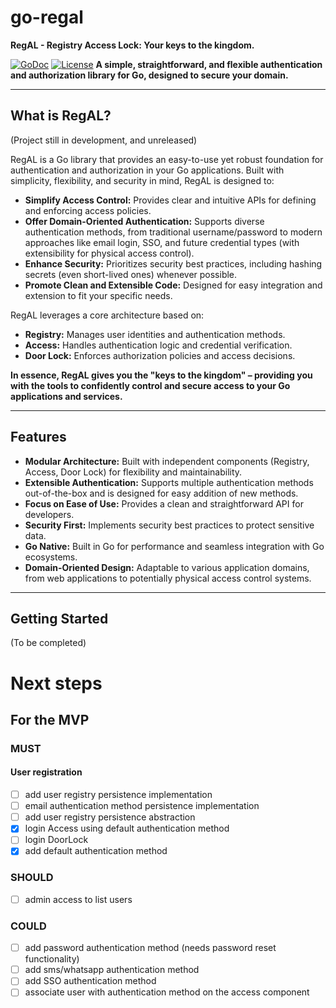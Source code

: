 # go-regal

**RegAL - Registry Access Lock: Your keys to the kingdom.**

[![GoDoc](https://godoc.org/github.com/yourusername/go-regal?status.svg)](https://godoc.org/github.com/yourusername/go-regal) [![License](https://img.shields.io/badge/License-MIT-blue.svg)](LICENSE) **A simple, straightforward, and flexible authentication and authorization library for Go, designed to secure your domain.**

---

## What is RegAL?

(Project still in development, and unreleased)

RegAL is a Go library that provides an easy-to-use yet robust foundation for authentication and authorization in your Go applications.  Built with simplicity, flexibility, and security in mind, RegAL is designed to:

*   **Simplify Access Control:**  Provides clear and intuitive APIs for defining and enforcing access policies.
*   **Offer Domain-Oriented Authentication:**  Supports diverse authentication methods, from traditional username/password to modern approaches like email login, SSO, and future credential types (with extensibility for physical access control).
*   **Enhance Security:**  Prioritizes security best practices, including hashing secrets (even short-lived ones) whenever possible.
*   **Promote Clean and Extensible Code:**  Designed for easy integration and extension to fit your specific needs.

RegAL leverages a core architecture based on:

*   **Registry:**  Manages user identities and authentication methods.
*   **Access:**  Handles authentication logic and credential verification.
*   **Door Lock:**  Enforces authorization policies and access decisions.

**In essence, RegAL gives you the "keys to the kingdom" – providing you with the tools to confidently control and secure access to your Go applications and services.**

---

## Features

*   **Modular Architecture:**  Built with independent components (Registry, Access, Door Lock) for flexibility and maintainability.
*   **Extensible Authentication:**  Supports multiple authentication methods out-of-the-box and is designed for easy addition of new methods.
*   **Focus on Ease of Use:**  Provides a clean and straightforward API for developers.
*   **Security First:**  Implements security best practices to protect sensitive data.
*   **Go Native:**  Built in Go for performance and seamless integration with Go ecosystems.
*   **Domain-Oriented Design:**  Adaptable to various application domains, from web applications to potentially physical access control systems.

---

## Getting Started
(To be completed)

# Next steps
## For the MVP
### MUST
#### User registration
- [ ] add user registry persistence implementation
- [ ] email authentication method persistence implementation
- [ ] add user registry persistence abstraction
- [x] login Access using default authentication method
- [ ] login DoorLock 
- [x] add default authentication method

### SHOULD
- [ ] admin access to list users

### COULD
- [ ] add password authentication method (needs password reset functionality)
- [ ] add sms/whatsapp authentication method
- [ ] add SSO authentication method
- [ ] associate user with authentication method on the access component